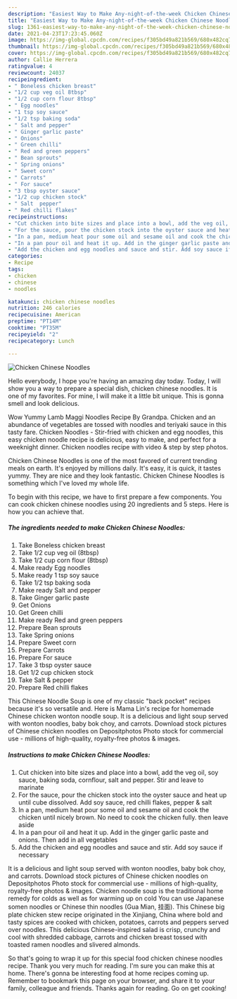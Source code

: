 ```yaml
---
description: "Easiest Way to Make Any-night-of-the-week Chicken Chinese Noodles"
title: "Easiest Way to Make Any-night-of-the-week Chicken Chinese Noodles"
slug: 1361-easiest-way-to-make-any-night-of-the-week-chicken-chinese-noodles
date: 2021-04-23T17:23:45.060Z
image: https://img-global.cpcdn.com/recipes/f305bd49a821b569/680x482cq70/chicken-chinese-noodles-recipe-main-photo.jpg
thumbnail: https://img-global.cpcdn.com/recipes/f305bd49a821b569/680x482cq70/chicken-chinese-noodles-recipe-main-photo.jpg
cover: https://img-global.cpcdn.com/recipes/f305bd49a821b569/680x482cq70/chicken-chinese-noodles-recipe-main-photo.jpg
author: Callie Herrera
ratingvalue: 4
reviewcount: 24037
recipeingredient:
- " Boneless chicken breast"
- "1/2 cup veg oil 8tbsp"
- "1/2 cup corn flour 8tbsp"
- " Egg noodles"
- "1 tsp soy sauce"
- "1/2 tsp baking soda"
- " Salt and pepper"
- " Ginger garlic paste"
- " Onions"
- " Green chilli"
- " Red and green peppers"
- " Bean sprouts"
- " Spring onions"
- " Sweet corn"
- " Carrots"
- " For sauce"
- "3 tbsp oyster sauce"
- "1/2 cup chicken stock"
- " Salt  pepper"
- " Red chilli flakes"
recipeinstructions:
- "Cut chicken into bite sizes and place into a bowl, add the veg oil, soy sauce, baking soda, cornflour, salt and pepper. Stir and leave to marinate"
- "For the sauce, pour the chicken stock into the oyster sauce and heat up until cube dissolved. Add soy sauce, red chilli flakes, pepper &amp; salt"
- "In a pan, medium heat pour some oil and sesame oil and cook the chicken until nicely brown. No need to cook the chicken fully. then leave aside"
- "In a pan pour oil and heat it up. Add in the ginger garlic paste and onions. Then add in all vegetables"
- "Add the chicken and egg noodles and sauce and stir. Add soy sauce if necessary"
categories:
- Recipe
tags:
- chicken
- chinese
- noodles

katakunci: chicken chinese noodles 
nutrition: 246 calories
recipecuisine: American
preptime: "PT14M"
cooktime: "PT35M"
recipeyield: "2"
recipecategory: Lunch

---
```



![Chicken Chinese Noodles](https://img-global.cpcdn.com/recipes/f305bd49a821b569/680x482cq70/chicken-chinese-noodles-recipe-main-photo.jpg)

Hello everybody, I hope you're having an amazing day today. Today, I will show you a way to prepare a special dish, chicken chinese noodles. It is one of my favorites. For mine, I will make it a little bit unique. This is gonna smell and look delicious.

Wow Yummy Lamb Maggi Noodles Recipe By Grandpa. Chicken and an abundance of vegetables are tossed with noodles and teriyaki sauce in this tasty fare. Chicken Noodles - Stir-fried with chicken and egg noodles, this easy chicken noodle recipe is delicious, easy to make, and perfect for a weeknight dinner. Chicken noodles recipe with video &amp; step by step photos.

Chicken Chinese Noodles is one of the most favored of current trending meals on earth. It's enjoyed by millions daily. It's easy, it is quick, it tastes yummy. They are nice and they look fantastic. Chicken Chinese Noodles is something which I've loved my whole life.


To begin with this recipe, we have to first prepare a few components. You can cook chicken chinese noodles using 20 ingredients and 5 steps. Here is how you can achieve that.

<!--inarticleads1-->

##### The ingredients needed to make Chicken Chinese Noodles:

1. Take  Boneless chicken breast
1. Take 1/2 cup veg oil (8tbsp)
1. Take 1/2 cup corn flour (8tbsp)
1. Make ready  Egg noodles
1. Make ready 1 tsp soy sauce
1. Take 1/2 tsp baking soda
1. Make ready  Salt and pepper
1. Take  Ginger garlic paste
1. Get  Onions
1. Get  Green chilli
1. Make ready  Red and green peppers
1. Prepare  Bean sprouts
1. Take  Spring onions
1. Prepare  Sweet corn
1. Prepare  Carrots
1. Prepare  For sauce
1. Take 3 tbsp oyster sauce
1. Get 1/2 cup chicken stock
1. Take  Salt &amp; pepper
1. Prepare  Red chilli flakes


This Chinese Noodle Soup is one of my classic &#34;back pocket&#34; recipes because it&#39;s so versatile and. Here is Mama Lin&#39;s recipe for homemade Chinese chicken wonton noodle soup. It is a delicious and light soup served with wonton noodles, baby bok choy, and carrots. Download stock pictures of Chinese chicken noodles on Depositphotos Photo stock for commercial use - millions of high-quality, royalty-free photos &amp; images. 

<!--inarticleads2-->

##### Instructions to make Chicken Chinese Noodles:

1. Cut chicken into bite sizes and place into a bowl, add the veg oil, soy sauce, baking soda, cornflour, salt and pepper. Stir and leave to marinate
1. For the sauce, pour the chicken stock into the oyster sauce and heat up until cube dissolved. Add soy sauce, red chilli flakes, pepper &amp; salt
1. In a pan, medium heat pour some oil and sesame oil and cook the chicken until nicely brown. No need to cook the chicken fully. then leave aside
1. In a pan pour oil and heat it up. Add in the ginger garlic paste and onions. Then add in all vegetables
1. Add the chicken and egg noodles and sauce and stir. Add soy sauce if necessary


It is a delicious and light soup served with wonton noodles, baby bok choy, and carrots. Download stock pictures of Chinese chicken noodles on Depositphotos Photo stock for commercial use - millions of high-quality, royalty-free photos &amp; images. Chicken noodle soup is the traditional home remedy for colds as well as for warming up on cold You can use Japanese somen noodles or Chinese thin noodles (Gua Mian, 挂面). This Chinese big plate chicken stew recipe originated in the Xinjiang, China where bold and tasty spices are cooked with chicken, potatoes, carrots and peppers served over noodles. This delicious Chinese-inspired salad is crisp, crunchy and cool with shredded cabbage, carrots and chicken breast tossed with toasted ramen noodles and slivered almonds. 

So that's going to wrap it up for this special food chicken chinese noodles recipe. Thank you very much for reading. I'm sure you can make this at home. There's gonna be interesting food at home recipes coming up. Remember to bookmark this page on your browser, and share it to your family, colleague and friends. Thanks again for reading. Go on get cooking!
